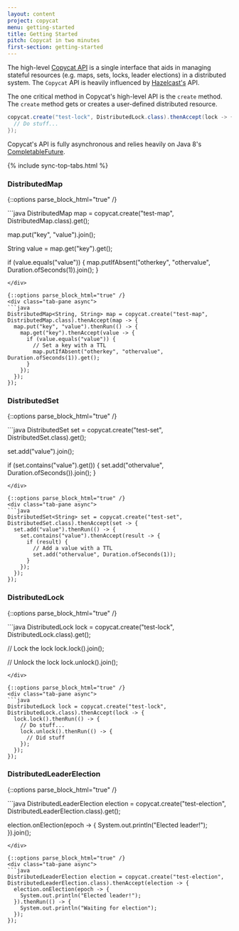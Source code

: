 ```yaml
---
layout: content
project: copycat
menu: getting-started
title: Getting Started
pitch: Copycat in two minutes
first-section: getting-started
---
```


The high-level [Copycat API](/user-manual/copycat-api#the-copycat-api) is a single interface that aids in managing stateful resources (e.g. maps, sets, locks, leader elections) in a distributed system. The `Copycat` API is heavily influenced by [Hazelcast's](http://hazelcast.org/) API.

The one critical method in Copycat's high-level API is the `create` method. The `create` method gets or creates a user-defined distributed resource.

```java
copycat.create("test-lock", DistributedLock.class).thenAccept(lock -> {
  // Do stuff...
});
```

Copycat's API is fully asynchronous and relies heavily on Java 8's [CompletableFuture][CompletableFuture].

{% include sync-top-tabs.html %}

### DistributedMap

{::options parse_block_html="true" /}
<div class="tab-content">
<div class="tab-pane active sync">
```java
DistributedMap<String, String> map = copycat.create("test-map", DistributedMap.class).get();

map.put("key", "value").join();

String value = map.get("key").get();

if (value.equals("value")) {
  map.putIfAbsent("otherkey", "othervalue", Duration.ofSeconds(1)).join();
}
```
</div>

{::options parse_block_html="true" /}
<div class="tab-pane async">
```java
DistributedMap<String, String> map = copycat.create("test-map", DistributedMap.class).thenAccept(map -> {
  map.put("key", "value").thenRun(() -> {
    map.get("key").thenAccept(value -> {
      if (value.equals("value")) {
        // Set a key with a TTL
        map.putIfAbsent("otherkey", "othervalue", Duration.ofSeconds(1)).get();
      }
    });
  });
});
```
</div>
</div>

### DistributedSet

{::options parse_block_html="true" /}
<div class="tab-content">
<div class="tab-pane active sync">
```java
DistributedSet<String> set = copycat.create("test-set", DistributedSet.class).get();

set.add("value").join();

if (set.contains("value").get()) {
  set.add("othervalue", Duration.ofSeconds()).join();
}
```
</div>

{::options parse_block_html="true" /}
<div class="tab-pane async">
```java
DistributedSet<String> set = copycat.create("test-set", DistributedSet.class).thenAccept(set -> {
  set.add("value").thenRun(() -> {
    set.contains("value").thenAccept(result -> {
      if (result) {
        // Add a value with a TTL
        set.add("othervalue", Duration.ofSeconds(1));
      }
    });
  });
});
```
</div>
</div>

### DistributedLock

{::options parse_block_html="true" /}
<div class="tab-content">
<div class="tab-pane active sync">
```java
DistributedLock lock = copycat.create("test-lock", DistributedLock.class).get();

// Lock the lock
lock.lock().join();

// Unlock the lock
lock.unlock().join();
```
</div>

{::options parse_block_html="true" /}
<div class="tab-pane async">
```java
DistributedLock lock = copycat.create("test-lock", DistributedLock.class).thenAccept(lock -> {
  lock.lock().thenRun(() -> {
    // Do stuff...
    lock.unlock().thenRun(() -> {
      // Did stuff
    });
  });
});
```
</div>
</div>

### DistributedLeaderElection

{::options parse_block_html="true" /}
<div class="tab-content">
<div class="tab-pane active sync">
```java
DistributedLeaderElection election = copycat.create("test-election", DistributedLeaderElection.class).get();

election.onElection(epoch -> {
  System.out.println("Elected leader!");
}).join();
```
</div>

{::options parse_block_html="true" /}
<div class="tab-pane async">
```java
DistributedLeaderElection election = copycat.create("test-election", DistributedLeaderElection.class).thenAccept(election -> {
  election.onElection(epoch -> {
    System.out.println("Elected leader!");
  }).thenRun(() -> {
    System.out.println("Waiting for election");
  });
});
```
</div>
</div>

[CompletableFuture]: https://docs.oracle.com/javase/8/docs/api/java/util/concurrent/CompletableFuture.html
